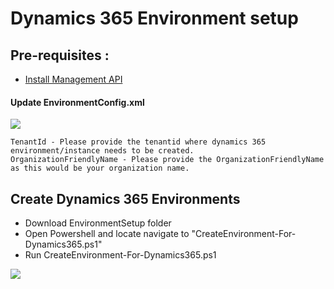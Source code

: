 # Dynamics 365 Environment setup

## Pre-requisites :
  *	[Install Management API](https://www.powershellgallery.com/packages/Microsoft.Xrm.OnlineManagementAPI/1.1.0.9060)

#### Update EnvironmentConfig.xml

![](https://github.com/microsoft/BizApps-ISV-Engagement/blob/master/Images/EnvironmentSetup/ConfigFile.png)

	TenantId - Please provide the tenantid where dynamics 365 environment/instance needs to be created.
	OrganizationFriendlyName - Please provide the OrganizationFriendlyName as this would be your organization name.

## Create Dynamics 365 Environments

  *	Download EnvironmentSetup folder
  * Open Powershell and locate navigate to "CreateEnvironment-For-Dynamics365.ps1"
  * Run CreateEnvironment-For-Dynamics365.ps1

![](https://github.com/microsoft/BizApps-ISV-Engagement/blob/master/Images/EnvironmentSetup/Run-Create-Dynamics365-Environment.png)  